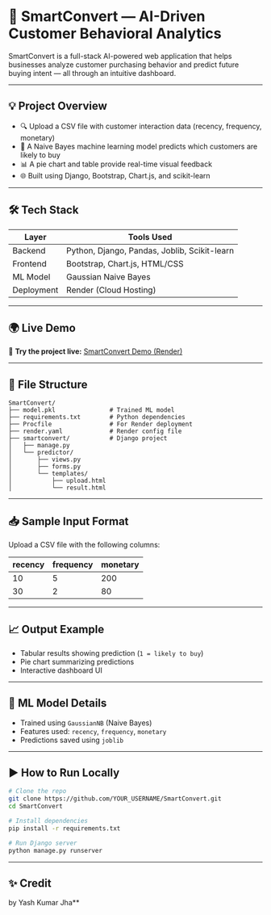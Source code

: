 # 🚀 SmartConvert — AI-Driven Customer Behavioral Analytics

SmartConvert is a full-stack AI-powered web application that helps businesses analyze customer purchasing behavior and predict future buying intent — all through an intuitive dashboard.

---

## 💡 Project Overview

- 🔍 Upload a CSV file with customer interaction data (recency, frequency, monetary)
- 🧠 A Naive Bayes machine learning model predicts which customers are likely to buy
- 📊 A pie chart and table provide real-time visual feedback
- 🌐 Built using Django, Bootstrap, Chart.js, and scikit-learn

---

## 🛠️ Tech Stack

| Layer        | Tools Used                                  |
|--------------|----------------------------------------------|
| Backend      | Python, Django, Pandas, Joblib, Scikit-learn |
| Frontend     | Bootstrap, Chart.js, HTML/CSS                |
| ML Model     | Gaussian Naive Bayes                         |
| Deployment   | Render (Cloud Hosting)                       |

---

## 🌍 Live Demo

🔗 **Try the project live:** [SmartConvert Demo (Render)](https://smartconvertbyyash.onrender.com)

---

## 📂 File Structure

```
SmartConvert/
├── model.pkl               # Trained ML model
├── requirements.txt        # Python dependencies
├── Procfile                # For Render deployment
├── render.yaml             # Render config file
├── smartconvert/           # Django project
│   ├── manage.py
│   └── predictor/
│       ├── views.py
│       ├── forms.py
│       └── templates/
│           ├── upload.html
│           └── result.html
```

---

## 📥 Sample Input Format

Upload a CSV file with the following columns:

| recency | frequency | monetary |
|---------|-----------|----------|
| 10      | 5         | 200      |
| 30      | 2         | 80       |

---

## 📈 Output Example

- Tabular results showing prediction (`1 = likely to buy`)
- Pie chart summarizing predictions
- Interactive dashboard UI

---

## 🧠 ML Model Details

- Trained using `GaussianNB` (Naive Bayes)
- Features used: `recency`, `frequency`, `monetary`
- Predictions saved using `joblib`

---

## ▶️ How to Run Locally

```bash
# Clone the repo
git clone https://github.com/YOUR_USERNAME/SmartConvert.git
cd SmartConvert

# Install dependencies
pip install -r requirements.txt

# Run Django server
python manage.py runserver
```

---

## ✨ Credit

 by Yash Kumar Jha**
